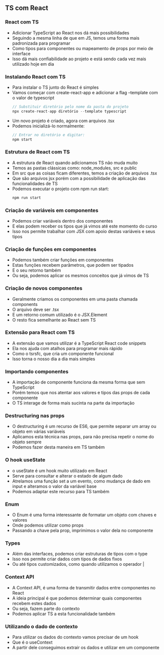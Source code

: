 ## TS com React

### React com TS

-   Adicionar TypeScript ao React nos dá mais possibilidades
-   Seguindo a mesma linha de que em JS, temos uma forma mais padronizada para programar
-   Como tipos para componentes ou mapeamento de props por meio de interface
-   Isso dá mais confiabilidade ao projeto e está sendo cada vez mais utilizado hoje em dia

### Instalando React com TS

-   Para instalar o TS junto do React é simples
-   Vamos começar com create-react-app e adicionar a flag –template com o valor de typescript
    ```jsx
    // Substituir diretório pelo nome da pasta do projeto
    npx create-react-app diretório --template typescript
    ```
-   Um novo projeto é criado, agora com arquivos .tsx
-   Podemos inicializá-lo normalmente:
    ```jsx
    // Entrar no diretório e digitar:
    npm start
    ```

### Estrutura de React com TS

-   A estrutura de React quando adicionamos TS não muda muito
-   Temos as pastas clássicas como: node_modules, src e public
-   Em src que as coisas ficam diferentes, temos a criação de arquivos .tsx
-   Que são arquivos jsx porém com a possibilidade de aplicação das funcionalidades de TS
-   Podemos executar o projeto com npm run start:
    ```jsx
    npm run start
    ```

### Criação de variáveis em componentes

-   Podemos criar variáveis dentro dos componentes
-   E elas podem receber os tipos que já vimos até este momento do curso
-   Isso nos permite trabalhar com JSX com apoio destas variáveis e seus tipos

### Criação de funções em componentes

-   Podemos também criar funções em componentes
-   Estas funções recebem parâmetros, que podem ser tipados
-   E o seu retorno também
-   Ou seja, podemos aplicar os mesmos conceitos que já vimos de TS

### Criação de novos componentes

-   Geralmente criamos os componentes em uma pasta chamada components
-   O arquivo deve ser .tsx
-   E um retorno comum utilizado é o JSX.Element
-   O resto fica semelhante ao React sem TS

### Extensão para React com TS

-   A extensão que vamos utilizar é a TypeScript React code snippets
-   Ela nos ajuda com atalhos para programar mais rápido
-   Como o tsrsfc, que cria um componente funcional
-   Isso torna o nosso dia a dia mais simples

### Importando componentes

-   A importação de componente funciona da mesma forma que sem TypeScript
-   Porém temos que nos atentar aos valores e tipos das props de cada componente
-   O TS interage de forma mais sucinta na parte da importação

### Destructuring nas props

-   O destructuring é um recurso de ES6, que permite separar um array ou objeto em várias variáveis
-   Aplicamos esta técnica nas props, para não precisa repetir o nome do objeto sempre
-   Podemos fazer desta maneira em TS também

### O hook useState

-   o useState é um hook muito utilizado em React
-   Serve para consultar e alterar o estado de algum dado
-   Atrelamos uma função set a um evento, como mudança de dado em input e alteramos o valor da variável base
-   Podemos adaptar este recurso para TS também

### Enum

-   O Enum é uma forma interessante de formatar um objeto com chaves e valores
-   Onde podemos utilizar como props
-   Passando a chave pela prop, imprimimos o valor dela no componente

### Types

-   Além das interfaces, podemos criar estruturas de tipos com o type
-   Isso nos permite criar dados com tipos de dados fixos
-   Ou até tipos customizados, como quando utilizamos o operador |

### Context API

-   A Context API, é uma forma de transmitir dados entre componentes no React
-   A ideia principal é que podemos determinar quais componentes recebem estes dados
-   Ou seja, fazem parte do contexto
-   Podemos aplicar TS a esta funcionalidade também

### Utilizando o dado de contexto

-   Para utilizar os dados do contexto vamos precisar de um hook
-   Que é o useContext
-   A partir dele conseguimos extrair os dados e utilizar em um componente

##
